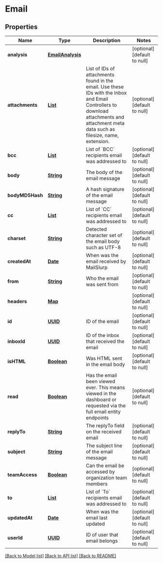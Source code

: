 # Email
## Properties

Name | Type | Description | Notes
------------ | ------------- | ------------- | -------------
**analysis** | [**EmailAnalysis**](EmailAnalysis) |  | [optional] [default to null]
**attachments** | [**List**](string) | List of IDs of attachments found in the email. Use these IDs with the Inbox and Email Controllers to download attachments and attachment meta data such as filesize, name, extension. | [optional] [default to null]
**bcc** | [**List**](string) | List of &#x60;BCC&#x60; recipients email was addressed to | [optional] [default to null]
**body** | [**String**](string) | The body of the email message | [optional] [default to null]
**bodyMD5Hash** | [**String**](string) | A hash signature of the email message | [optional] [default to null]
**cc** | [**List**](string) | List of &#x60;CC&#x60; recipients email was addressed to | [optional] [default to null]
**charset** | [**String**](string) | Detected character set of the email body such as UTF-8 | [optional] [default to null]
**createdAt** | [**Date**](DateTime) | When was the email received by MailSlurp | [optional] [default to null]
**from** | [**String**](string) | Who the email was sent from | [optional] [default to null]
**headers** | [**Map**](string) |  | [optional] [default to null]
**id** | [**UUID**](UUID) | ID of the email | [optional] [default to null]
**inboxId** | [**UUID**](UUID) | ID of the inbox that received the email | [optional] [default to null]
**isHTML** | [**Boolean**](boolean) | Was HTML sent in the email body | [optional] [default to null]
**read** | [**Boolean**](boolean) | Has the email been viewed ever. This means viewed in the dashboard or requested via the full email entity endpoints | [optional] [default to null]
**replyTo** | [**String**](string) | The replyTo field on the received email | [optional] [default to null]
**subject** | [**String**](string) | The subject line of the email message | [optional] [default to null]
**teamAccess** | [**Boolean**](boolean) | Can the email be accessed by organization team members | [optional] [default to null]
**to** | [**List**](string) | List of &#x60;To&#x60; recipients email was addressed to | [optional] [default to null]
**updatedAt** | [**Date**](DateTime) | When was the email last updated | [optional] [default to null]
**userId** | [**UUID**](UUID) | ID of user that email belongs | [optional] [default to null]

[[Back to Model list]](../README#documentation-for-models) [[Back to API list]](../README#documentation-for-api-endpoints) [[Back to README]](../README)

